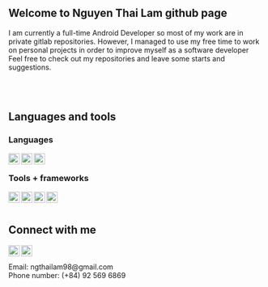 ## Welcome to Nguyen Thai Lam github page

I am currently a full-time Android Developer so most of my work are in private gitlab repositories.
However, I managed to use my free time to work on personal projects in order to improve myself as a software developer
Feel free to check out my repositories and leave some starts and suggestions.

<br />
<br />

## Languages and tools

### Languages

<img align="left" alt="kotlin" height="22px" width="22px" src="https://cdn.jsdelivr.net/npm/simple-icons@v3/icons/kotlin.svg" />
<img align="left" alt="java" height="22px" width="22px" src="https://cdn.jsdelivr.net/npm/simple-icons@v3/icons/java.svg" />
<img align="left" alt="python" height="22px" width="22px" src="https://cdn.jsdelivr.net/npm/simple-icons@v3/icons/python.svg" />

<br />

### Tools + frameworks

<img align="left" alt="android" height="22px" width="22px" src="https://cdn.jsdelivr.net/npm/simple-icons@v3/icons/android.svg" />
<img align="left" alt="spring" height="22px" width="22px" src="https://cdn.jsdelivr.net/npm/simple-icons@v3/icons/spring.svg" />
<img align="left" alt="bitrise" height="22px" width="22px" src="https://cdn.jsdelivr.net/npm/simple-icons@v3/icons/bitrise.svg" />
<img align="left" alt="gradle" height="22px" width="22px" src="https://cdn.jsdelivr.net/npm/simple-icons@v3/icons/gradle.svg" />

<br />
<br />

## Connect with me

[<img align="left" alt="linkedIn" height="22px" width="22px" src="https://cdn.jsdelivr.net/npm/simple-icons@v3/icons/linkedin.svg" />][linkedIn]
[<img align="left" alt="facebook" height="22px" width="22px" src="https://cdn.jsdelivr.net/npm/simple-icons@v3/icons/facebook.svg" />][facebook]

<br />
<br />
Email: ngthailam98@gmail.com
<br />
Phone number: (+84) 92 569 6869

<br />

[linkedIn]: https://www.linkedin.com/in/l%C3%A2m-nguy%E1%BB%85n-th%C3%A1i-2936081a4/
[facebook]: https://www.facebook.com/GiaMaMinhCoCaiTenHanHoi